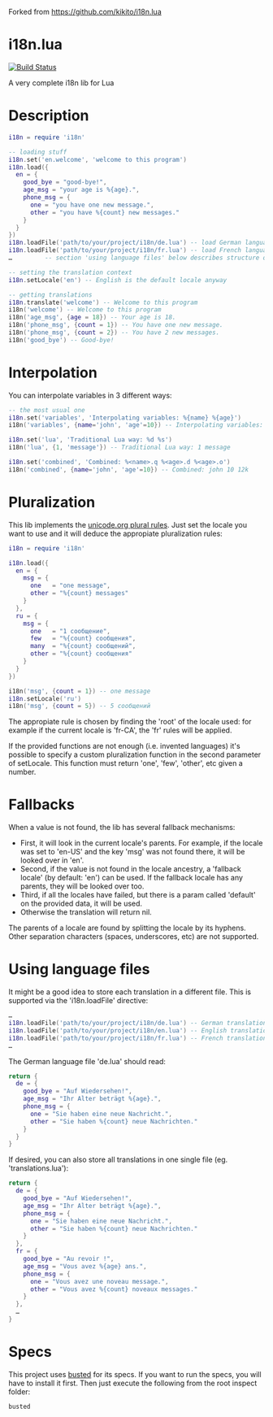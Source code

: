 Forked from https://github.com/kikito/i18n.lua

i18n.lua
========

[![Build Status](https://travis-ci.org/kikito/i18n.lua.png?branch=master)](https://travis-ci.org/kikito/i18n.lua)

A very complete i18n lib for Lua

Description
===========

``` lua
i18n = require 'i18n'

-- loading stuff
i18n.set('en.welcome', 'welcome to this program')
i18n.load({
  en = {
    good_bye = "good-bye!",
    age_msg = "your age is %{age}.",
    phone_msg = {
      one = "you have one new message.",
      other = "you have %{count} new messages."
    }
  }
})
i18n.loadFile('path/to/your/project/i18n/de.lua') -- load German language file
i18n.loadFile('path/to/your/project/i18n/fr.lua') -- load French language file
…         -- section 'using language files' below describes structure of files

-- setting the translation context
i18n.setLocale('en') -- English is the default locale anyway

-- getting translations
i18n.translate('welcome') -- Welcome to this program
i18n('welcome') -- Welcome to this program
i18n('age_msg', {age = 18}) -- Your age is 18.
i18n('phone_msg', {count = 1}) -- You have one new message.
i18n('phone_msg', {count = 2}) -- You have 2 new messages.
i18n('good_bye') -- Good-bye!

```

Interpolation
=============

You can interpolate variables in 3 different ways:

``` lua
-- the most usual one
i18n.set('variables', 'Interpolating variables: %{name} %{age}')
i18n('variables', {name='john', 'age'=10}) -- Interpolating variables: john 10

i18n.set('lua', 'Traditional Lua way: %d %s')
i18n('lua', {1, 'message'}) -- Traditional Lua way: 1 message

i18n.set('combined', 'Combined: %<name>.q %<age>.d %<age>.o')
i18n('combined', {name='john', 'age'=10}) -- Combined: john 10 12k
```



Pluralization
=============

This lib implements the [unicode.org plural rules](http://cldr.unicode.org/index/cldr-spec/plural-rules). Just set the locale you want to use and it will deduce the appropiate pluralization rules:

``` lua
i18n = require 'i18n'

i18n.load({
  en = {
    msg = {
      one   = "one message",
      other = "%{count} messages"
    }
  },
  ru = {
    msg = {
      one   = "1 сообщение",
      few   = "%{count} сообщения",
      many  = "%{count} сообщений",
      other = "%{count} сообщения"
    }
  }
})

i18n('msg', {count = 1}) -- one message
i18n.setLocale('ru')
i18n('msg', {count = 5}) -- 5 сообщений
```

The appropiate rule is chosen by finding the 'root' of the locale used: for example if the current locale is 'fr-CA', the 'fr' rules will be applied.

If the provided functions are not enough (i.e. invented languages) it's possible to specify a custom pluralization function in the second parameter of setLocale. This function must return 'one', 'few', 'other', etc given a number.

Fallbacks
=========

When a value is not found, the lib has several fallback mechanisms:

* First, it will look in the current locale's parents. For example, if the locale was set to 'en-US' and the key 'msg' was not found there, it will be looked over in 'en'.
* Second, if the value is not found in the locale ancestry, a 'fallback locale' (by default: 'en') can be used. If the fallback locale has any parents, they will be looked over too.
* Third, if all the locales have failed, but there is a param called 'default' on the provided data, it will be used.
* Otherwise the translation will return nil.

The parents of a locale are found by splitting the locale by its hyphens. Other separation characters (spaces, underscores, etc) are not supported.

Using language files
====================

It might be a good idea to store each translation in a different file. This is supported via the 'i18n.loadFile' directive:

``` lua
…
i18n.loadFile('path/to/your/project/i18n/de.lua') -- German translation
i18n.loadFile('path/to/your/project/i18n/en.lua') -- English translation
i18n.loadFile('path/to/your/project/i18n/fr.lua') -- French translation
…
```

The German language file 'de.lua' should read:

``` lua
return {
  de = {
    good_bye = "Auf Wiedersehen!",
    age_msg = "Ihr Alter beträgt %{age}.",
    phone_msg = {
      one = "Sie haben eine neue Nachricht.",
      other = "Sie haben %{count} neue Nachrichten."
    }
  }
}
```

If desired, you can also store all translations in one single file (eg. 'translations.lua'):

``` lua
return {
  de = {
    good_bye = "Auf Wiedersehen!",
    age_msg = "Ihr Alter beträgt %{age}.",
    phone_msg = {
      one = "Sie haben eine neue Nachricht.",
      other = "Sie haben %{count} neue Nachrichten."
    }
  },
  fr = {
    good_bye = "Au revoir !",
    age_msg = "Vous avez %{age} ans.",
    phone_msg = {
      one = "Vous avez une noveau message.",
      other = "Vous avez %{count} noveaux messages."
    }
  },
  …
}
```

Specs
=====
This project uses [busted](https://github.com/Olivine-Labs/busted) for its specs. If you want to run the specs, you will have to install it first. Then just execute the following from the root inspect folder:

    busted
